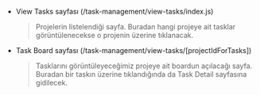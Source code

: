 - View Tasks sayfası (/task-management/view-tasks/index.js)
    > Projelerin listelendiği sayfa. Buradan hangi projeye ait tasklar görüntülenecekse o projenin üzerine tıklanacak.

- Task Board sayfası (/task-management/view-tasks/[projectIdForTasks])
    > Tasklarını görüntüleyeceğimiz projeye ait boardun açılacağı sayfa.
    > Buradan bir taskın üzerine tıklandığında da Task Detail sayfasına gidilecek.